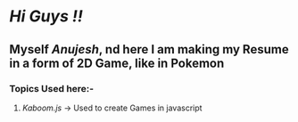 # _Hi Guys !!_

## Myself _*Anujesh*_, nd here I am making my Resume in a form of 2D Game, like in Pokemon

### Topics Used here:-

1. _Kaboom.js_ -> Used to create Games in javascript
